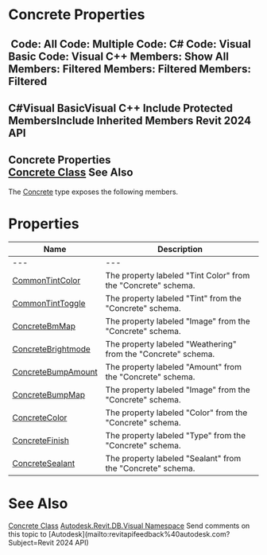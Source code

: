 # Concrete Properties

﻿
 Code: All Code: Multiple Code: C# Code: Visual Basic Code: Visual C++  Members: Show All Members: Filtered Members: Filtered Members: Filtered   
---  
C#Visual BasicVisual C++
Include Protected MembersInclude Inherited Members
Revit 2024 API  
---  
Concrete Properties  
[Concrete Class](a3b65010-dc9e-f2ee-46ed-97e453198a62.md "Concrete Class") See Also  
---  
The [Concrete](a3b65010-dc9e-f2ee-46ed-97e453198a62.md "Concrete Class") type exposes the following members.
# Properties
| Name | Description |
| --- | --- |
| --- | --- | --- |
| [CommonTintColor](3f68c97f-3116-44e7-cea8-da9bf5d299e8.md "CommonTintColor Property") | The property labeled "Tint Color" from the "Concrete" schema. |
| [CommonTintToggle](0f7c2122-61c9-2aec-42aa-411e83bdf5dd.md "CommonTintToggle Property") | The property labeled "Tint" from the "Concrete" schema. |
| [ConcreteBmMap](4d9eef64-afec-f9ea-c923-f2514cdf575a.md "ConcreteBmMap Property") | The property labeled "Image" from the "Concrete" schema. |
| [ConcreteBrightmode](6da9c7da-4bb8-5507-be6a-3412a03a719c.md "ConcreteBrightmode Property") | The property labeled "Weathering" from the "Concrete" schema. |
| [ConcreteBumpAmount](51cd6cc7-41a2-3735-263a-c3caaad92a2c.md "ConcreteBumpAmount Property") | The property labeled "Amount" from the "Concrete" schema. |
| [ConcreteBumpMap](07ddf6cf-9cec-7fb1-61dd-1ad0f70e10f2.md "ConcreteBumpMap Property") | The property labeled "Image" from the "Concrete" schema. |
| [ConcreteColor](024bb088-3319-4661-abac-d5f649ebdc60.md "ConcreteColor Property") | The property labeled "Color" from the "Concrete" schema. |
| [ConcreteFinish](66a123ef-e8f2-2ff6-1885-b1503b66576a.md "ConcreteFinish Property") | The property labeled "Type" from the "Concrete" schema. |
| [ConcreteSealant](f7632748-9f37-e8b4-e804-7bac155482e4.md "ConcreteSealant Property") | The property labeled "Sealant" from the "Concrete" schema. |

# See Also
[Concrete Class](a3b65010-dc9e-f2ee-46ed-97e453198a62.md "Concrete Class")
[Autodesk.Revit.DB.Visual Namespace](f5a10581-6ac2-be19-0e32-f87d05bc8b83.md "Autodesk.Revit.DB.Visual Namespace")
Send comments on this topic to [Autodesk](mailto:revitapifeedback%40autodesk.com?Subject=Revit 2024 API)